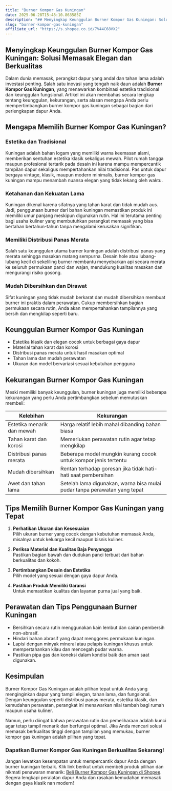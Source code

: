 ```yaml
---
title: "Burner Kompor Gas Kuningan"
date: 2025-06-28T15:48:10.863585Z
description: "## Menyingkap Keunggulan Burner Kompor Gas Kuningan: Solusi Memasak Elegan dan Berkualitas..."
slug: "burner-kompor-gas-kuningan"
affiliate_url: "https://s.shopee.co.id/7V44C68VX2"
---
```

## Menyingkap Keunggulan Burner Kompor Gas Kuningan: Solusi Memasak Elegan dan Berkualitas

Dalam dunia memasak, perangkat dapur yang andal dan tahan lama adalah investasi penting. Salah satu inovasi yang tengah naik daun adalah **Burner Kompor Gas Kuningan**, yang menawarkan kombinasi estetika tradisional dan keunggulan fungsional. Artikel ini akan membahas secara lengkap tentang keunggulan, kekurangan, serta alasan mengapa Anda perlu mempertimbangkan burner kompor gas kuningan sebagai bagian dari perlengkapan dapur Anda.

## Mengapa Memilih Burner Kompor Gas Kuningan?

### Estetika dan Tradisional

Kuningan adalah bahan logam yang memiliki warna keemasan alami, memberikan sentuhan estetika klasik sekaligus mewah. Pilot rumah tangga maupun profesional tertarik pada desain ini karena mampu mempercantik tampilan dapur sekaligus mempertahankan nilai tradisional. Pas untuk dapur bergaya vintage, klasik, maupun modern minimalis, burner kompor gas kuningan mampu menambah nuansa elegan yang tidak lekang oleh waktu.

### Ketahanan dan Kekuatan Lama

Kuningan dikenal karena sifatnya yang tahan karat dan tidak mudah aus. Jadi, penggunaan burner dari bahan kuningan memastikan produk ini memiliki umur panjang meskipun digunakan rutin. Hal ini terutama penting bagi usaha kuliner yang membutuhkan perangkat memasak yang bisa bertahan bertahun-tahun tanpa mengalami kerusakan signifikan.

### Memiliki Distribusi Panas Merata

Salah satu keunggulan utama burner kuningan adalah distribusi panas yang merata sehingga masakan matang sempurna. Desain hole atau lubang-lubang kecil di sekeliling burner membantu menyebarkan api secara merata ke seluruh permukaan panci dan wajan, mendukung kualitas masakan dan mengurangi risiko gosong.

### Mudah Dibersihkan dan Dirawat

Sifat kuningan yang tidak mudah berkarat dan mudah dibersihkan membuat burner ini praktis dalam perawatan. Cukup membersihkan bagian permukaan secara rutin, Anda akan mempertahankan tampilannya yang bersih dan mengkilap seperti baru.

## Keunggulan Burner Kompor Gas Kuningan

- Estetika klasik dan elegan cocok untuk berbagai gaya dapur
- Material tahan karat dan korosi
- Distribusi panas merata untuk hasil masakan optimal
- Tahan lama dan mudah perawatan
- Ukuran dan model bervariasi sesuai kebutuhan pengguna

## Kekurangan Burner Kompor Gas Kuningan

Meski memiliki banyak keunggulan, burner kuningan juga memiliki beberapa kekurangan yang perlu Anda pertimbangkan sebelum memutuskan membeli:

| Kelebihan | Kekurangan |
|------------|--------------|
| Estetika menarik dan mewah | Harga relatif lebih mahal dibanding bahan biasa |
| Tahan karat dan korosi | Memerlukan perawatan rutin agar tetap mengkilap |
| Distribusi panas merata | Beberapa model mungkin kurang cocok untuk kompor jenis tertentu |
| Mudah dibersihkan | Rentan terhadap goresan jika tidak hati-hati saat pembersihan |
| Awet dan tahan lama | Setelah lama digunakan, warna bisa mulai pudar tanpa perawatan yang tepat |

## Tips Memilih Burner Kompor Gas Kuningan yang Tepat

1. **Perhatikan Ukuran dan Kesesuaian**  
   Pilih ukuran burner yang cocok dengan kebutuhan memasak Anda, misalnya untuk keluarga kecil maupun bisnis kuliner.

2. **Periksa Material dan Kualitas Baja Penyangga**  
   Pastikan bagian bawah dan dudukan panci terbuat dari bahan berkualitas dan kokoh.

3. **Pertimbangkan Desain dan Estetika**  
   Pilih model yang sesuai dengan gaya dapur Anda.

4. **Pastikan Produk Memiliki Garansi**  
   Untuk memastikan kualitas dan layanan purna jual yang baik.

## Perawatan dan Tips Penggunaan Burner Kuningan

- Bersihkan secara rutin menggunakan kain lembut dan cairan pembersih non-abrasif.
- Hindari bahan abrasif yang dapat menggores permukaan kuningan.
- Lapisi dengan minyak mineral atau pelapis kuningan khusus untuk mempertahankan kilau dan mencegah pudar warna.
- Pastikan pipa gas dan koneksi dalam kondisi baik dan aman saat digunakan.

## Kesimpulan

Burner Kompor Gas Kuningan adalah pilihan tepat untuk Anda yang menginginkan dapur yang tampil elegan, tahan lama, dan fungsional. Dengan keunggulan seperti distribusi panas merata, estetika klasik, dan kemudahan perawatan, perangkat ini menawarkan nilai tambah bagi rumah maupun usaha kuliner.

Namun, perlu diingat bahwa perawatan rutin dan pemeliharaan adalah kunci agar tetap tampil menarik dan berfungsi optimal. Jika Anda mencari solusi memasak berkualitas tinggi dengan tampilan yang memukau, burner kompor gas kuningan adalah pilihan yang tepat.

### Dapatkan Burner Kompor Gas Kuningan Berkualitas Sekarang!

Jangan lewatkan kesempatan untuk mempercantik dapur Anda dengan burner kuningan terbaik. Klik link berikut untuk membeli produk pilihan dan nikmati penawaran menarik: [Beli Burner Kompor Gas Kuningan di Shopee](https://s.shopee.co.id/7V44C68VX2). Segera lengkapi peralatan dapur Anda dan rasakan kemudahan memasak dengan gaya klasik nan modern!